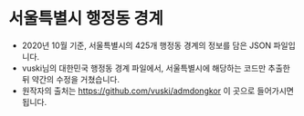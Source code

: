 # 서울특별시 행정동 경계

- 2020년 10월 기준, 서울특별시의 425개 행정동 경계의 정보를 담은 JSON 파일입니다.
- vuski님의 대한민국 행정동 경계 파일에서, 서울특별시에 해당하는 코드만 추출한 뒤 약간의 수정을 거쳤습니다.
- 원작자의 출처는 https://github.com/vuski/admdongkor 이 곳으로 들어가시면 됩니다.
